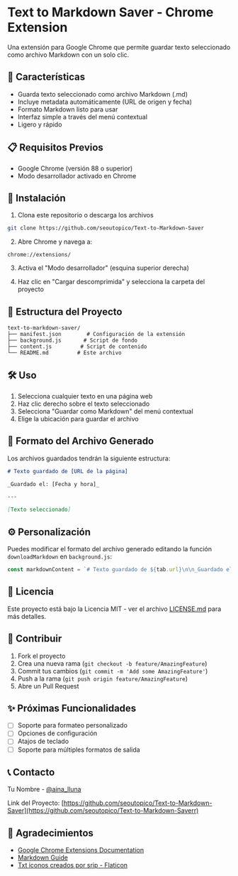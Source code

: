 # Text to Markdown Saver - Chrome Extension

Una extensión para Google Chrome que permite guardar texto seleccionado como archivo Markdown con un solo clic.

## 🌟 Características

- Guarda texto seleccionado como archivo Markdown (.md)
- Incluye metadata automáticamente (URL de origen y fecha)
- Formato Markdown listo para usar
- Interfaz simple a través del menú contextual
- Ligero y rápido

## 📋 Requisitos Previos

- Google Chrome (versión 88 o superior)
- Modo desarrollador activado en Chrome

## 🚀 Instalación

1. Clona este repositorio o descarga los archivos
```bash
git clone https://github.com/seoutopico/Text-to-Markdown-Saver
```

2. Abre Chrome y navega a:
```
chrome://extensions/
```

3. Activa el "Modo desarrollador" (esquina superior derecha)

4. Haz clic en "Cargar descomprimida" y selecciona la carpeta del proyecto

## 📁 Estructura del Proyecto

```
text-to-markdown-saver/
├── manifest.json        # Configuración de la extensión
├── background.js       # Script de fondo
├── content.js         # Script de contenido
└── README.md         # Este archivo
```

## 🛠️ Uso

1. Selecciona cualquier texto en una página web
2. Haz clic derecho sobre el texto seleccionado
3. Selecciona "Guardar como Markdown" del menú contextual
4. Elige la ubicación para guardar el archivo

## 📄 Formato del Archivo Generado

Los archivos guardados tendrán la siguiente estructura:

```markdown
# Texto guardado de [URL de la página]

_Guardado el: [Fecha y hora]_

---

[Texto seleccionado]
```

## ⚙️ Personalización

Puedes modificar el formato del archivo generado editando la función `downloadMarkdown` en `background.js`:

```javascript
const markdownContent = `# Texto guardado de ${tab.url}\n\n_Guardado el: ${date}_\n\n---\n\n${selectedText}`;
```

## 📝 Licencia

Este proyecto está bajo la Licencia MIT - ver el archivo [LICENSE.md](LICENSE.md) para más detalles.

## 🤝 Contribuir

1. Fork el proyecto
2. Crea una nueva rama (`git checkout -b feature/AmazingFeature`)
3. Commit tus cambios (`git commit -m 'Add some AmazingFeature'`)
4. Push a la rama (`git push origin feature/AmazingFeature`)
5. Abre un Pull Request

## ✨ Próximas Funcionalidades

- [ ] Soporte para formateo personalizado
- [ ] Opciones de configuración
- [ ] Atajos de teclado
- [ ] Soporte para múltiples formatos de salida

## 📞 Contacto

Tu Nombre - [@aina_lluna](https://x.com/aina_lluna)

Link del Proyecto: [https://github.com/seoutopico/Text-to-Markdown-Saver](https://github.com/seoutopico/Text-to-Markdown-Saverr)

## 🙏 Agradecimientos

- [Google Chrome Extensions Documentation](https://developer.chrome.com/docs/extensions/)
- [Markdown Guide](https://www.markdownguide.org/)
- [Txt iconos creados por srip - Flaticon](https://www.flaticon.es/iconos-gratis/txt) 
